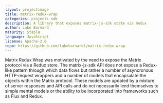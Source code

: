 ```yaml
---
layout: projectimage
title: matrix-redux-wrap
categories: projects sdk
description: A library that exposes matrix-js-sdk state via Redux
author: Luke Barnard
maturity: Stable
language: JavaScript
license: Apache-2.0
repo: https://github.com/lukebarnard1/matrix-redux-wrap
---
```


Matrix Redux Wrap was motivated by the need to expose the Matrix protocol via a Redux store. The matrix-js-sdk API does not expose a Redux-like pattern through which data flows but rather a number of asyncronous HTTP-request wrappers and a number of models that encapsulate the objects within the Matrix protocol. These models are updated by a mixture of server responses and API calls and do not necessarily lend themselves to simple mental models or the ability to be incorporated into frameworks such as Flux and Redux.
